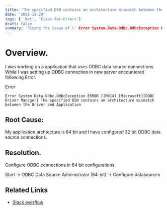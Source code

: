 ```yaml
---
title: 'The specified DSN contains an architecture mismatch between the Driver and Application'
date: '2021-12-29'
tags: ['.Net', 'Fixes-for-Errors']
draft: false
summary: 'Fixing the issue of \' Error System.Data.Odbc.OdbcException ERROR [IM014] [Microsoft][ODBC Driver Manager] The specified DSN contains an architecture mismatch between the Driver and Application \' '
---
```


# Overview. 

I was working on a application that uses ODBC data source connections. While I was setting up ODBC connection in new server encountered following Error. 

Error

```
Error System.Data.Odbc.OdbcException ERROR [IM014] [Microsoft][ODBC Driver Manager] The specified DSN contains an architecture mismatch between the Driver and Application
```

## Root Cause: 

My application archtecture is 64 bit and I have configured 32 bit ODBC data source connections. 

## Resolution. 

Configure ODBC connections in 64 bit configurations.

Start → ODBC Data Source Administrator (64-bit) → Configure datasources

## Related Links
- [Stack overflow](https://stackoverflow.com/questions/8895823/the-specified-dsn-contains-an-architecture-mismatch-between-the-driver-and-appli)
